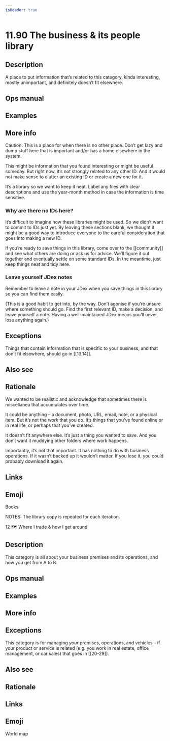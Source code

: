 ```yaml
---
isHeader: true
---
```


# 11.90 The business & its people library

## Description

A place to put information that’s related to this category, kinda interesting, mostly unimportant, and definitely doesn’t fit elsewhere.

## Ops manual

## Examples

## More info

Caution. This is a place for when there is no other place. Don’t get lazy and dump stuff here that is important and/or has a home elsewhere in the system.

This might be information that you found interesting or might be useful someday. But right now, it’s not strongly related to any other ID. And it would not make sense to clutter an existing ID or create a new one for it.

It’s a library so we want to keep it neat. Label any files with clear descriptions and use the year-month method in case the information is time sensitive.

### Why are there no IDs here?

It’s difficult to imagine how these libraries might be used. So we didn’t want to commit to IDs just yet. By leaving these sections blank, we thought it might be a good way to introduce everyone to the careful consideration that goes into making a new ID.

If you’re ready to save things in this library, come over to the [[community]] and see what others are doing or ask us for advice. We’ll figure it out together and eventually settle on some standard IDs. In the meantime, just keep things neat and tidy here.

### Leave yourself JDex notes

Remember to leave a note in your JDex when you save things in this library so you can find them easily.

(This is a good habit to get into, by the way. Don’t agonise if you’re unsure where something should go. Find the first relevant ID, make a decision, and leave yourself a note. Having a well-maintained JDex means you’ll never lose anything again.)

## Exceptions

Things that contain information that is specific to your business, and that don’t fit elsewhere, should go in [[13.14]].

## Also see

## Rationale

We wanted to be realistic and acknowledge that sometimes there is miscellanea that accumulates over time.

It could be anything – a document, photo, URL, email, note, or a physical item. But it’s not the _work_ that you do. It’s things that you’ve found online or in real life, or perhaps that you’ve created.

It doesn’t fit anywhere else. It’s just a thing you wanted to save. And you don’t want it muddying other folders where work happens.

Importantly, it’s not that important. It has nothing to do with business operations. If it wasn’t backed up it wouldn’t matter. If you lose it, you could probably download it again.

## Links

## Emoji

Books

NOTES:
The library copy is repeated for each iteration.

12 🗺️ Where I trade & how I get around

## Description

This category is all about your business premises and its operations, and how you get from A to B.

## Ops manual

## Examples

## More info

## Exceptions

This category is for managing _your_ premises, operations, and vehicles – if your product or service is related (e.g. you work in real estate, office management, or car sales) that goes in [[20-29]].

## Also see

## Rationale

## Links

## Emoji

World map
